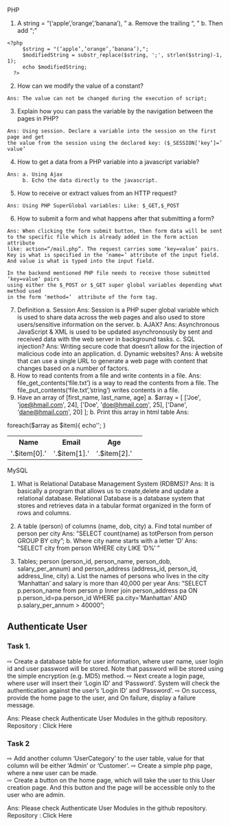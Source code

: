 PHP 
1. A string = “(‘apple’,’orange’,’banana’), ” 
a. Remove the trailing “, ” 
b. Then add “;” 

```
<?php
	 $string = "(‘apple’,’orange’,’banana’),";
	 $modifiedString = substr_replace($string, ';', strlen($string)-1, 1);
	 echo $modifiedString;
  ?>
  ```
2. How can we modify the value of a constant? 
 ```
Ans: The value can not be changed during the execution of script;
 ```
3. Explain how you can pass the variable by the navigation between the pages in PHP? 
```
Ans: Using session. Declare a variable into the session on the first page and get 
the value from the session using the declared key: ($_SESSION[‘key’]=’ value’
 ```
4. How to get a data from a PHP variable into a javascript variable? 
```
Ans: a. Using Ajax
     b. Echo the data directly to the javascript.
```
5. How to receive or extract values from an HTTP request? 
 ```
 Ans: Using PHP SuperGlobal variables: Like: $_GET,$_POST
```
6. How to submit a form and what happens after that submitting a form? 
```
Ans: When clicking the form submit button, then form data will be sent 
to the specific file which is already added in the form action attribute
like: action=“/mail.php”. The request carries some ‘key=value’ pairs. 
Key is what is specified in the ‘name=’ attribute of the input field.
And value is what is typed into the input field.

In the backend mentioned PHP file needs to receive those submitted ‘key=value‘ pairs
using either the $_POST or $_GET super global variables depending what method used 
in the form ‘method=’  attribute of the form tag.
```

7. Definition 
a. Session
	Ans: Session is a PHP super global variable which is used to share data across the web pages and also used to store users/sensitive information on the server.
b. AJAX? 
	Ans: Asynchronous JavaScript & XML is used to be updated asynchronously by sent and received data with the web server in background tasks.
c. SQL injection?
	Ans: Writing secure code that doesn’t allow for the injection of malicious code into an application.
d. Dynamic websites?
	Ans: A website that can use a single URL to generate a web page with content that changes based on a number of factors.
8. How to read contents from a file and write contents in a file. 
	Ans: file_get_contents(‘file.txt’) is a way to read the contents from a file. The file_put_contents(‘file.txt’,’string’) writes contents in a file.
9. Have an array of [first_name, last_name, age] 
a. $array = [ 
['Joe', 'joe@hmail.com', 24], 
['Doe', 'doe@hmail.com', 25], 
['Dane', 'dane@hmail.com', 20] 
]; 
b. Print this array in html table 
	Ans: 
<table><tr><th>Name</th><th>Email</th><th>Age</th><tr>
	foreach($array as $item){ 
echo'<tr><td>'.$item[0].'</td><td>'.$item[1].'</td><td>'.$item[2].'</td><td></tr>';
}
</table>


MySQL 
1. What is Relational Database Management System (RDBMS)? 
	Ans: It is basically a program that allows us to create,delete and update a relational database. Relational Database is a database system that stores and retrieves data in a tabular format organized in the form of rows and columns.

2. A table (person) of columns (name, dob, city) 
a. Find total number of person per city 
	Ans: ”SELECT count(name) as totPerson from person GROUP BY city”;
b. Where city name starts with a letter ‘D’
	Ans: “SELECT city from person WHERE city LIKE ‘D%’ ”
3. Tables; person (person_id, person_name, person_dob, salary_per_annum) and person_address  (address_id, person_id, address_line, city) 
a. List the names of persons who lives in the city ‘Manhattan’ and salary is more than  40,000 per year
Ans:  “SELECT p.person_name from person p 
	  Inner join person_address pa ON p.person_id=pa.person_id
         WHERE pa.city=’Manhattan’ AND p.salary_per_annum > 40000”;








## Authenticate User 
### Task 1.  
⇨ Create a database table for user information, where user name, user login id and user password will  be stored. Note that password will be stored using the simple encryption (e.g. MD5) method. ⇨ Next create a login page, where user will insert their ‘Login ID’ and ‘Password’. System will check  the authentication against the user’s ‘Login ID’ and ‘Password’. 
⇨ On success, provide the home page to the user, and On failure, display a failure message. 

Ans: Please check Authenticate User Modules in the github repository.
Repository : Click Here

### Task 2 
⇨ Add another column ‘UserCategory’ to the user table, value for that column will be either ‘Admin’ or ‘Customer’. 
⇨ Create a simple php page, where a new user can be made.  
⇨ Create a button on the home page, which will take the user to this User creation page. And this  button and the page will be accessible only to the user who are admin.

Ans: Please check Authenticate User Modules in the github repository.
Repository : Click Here
